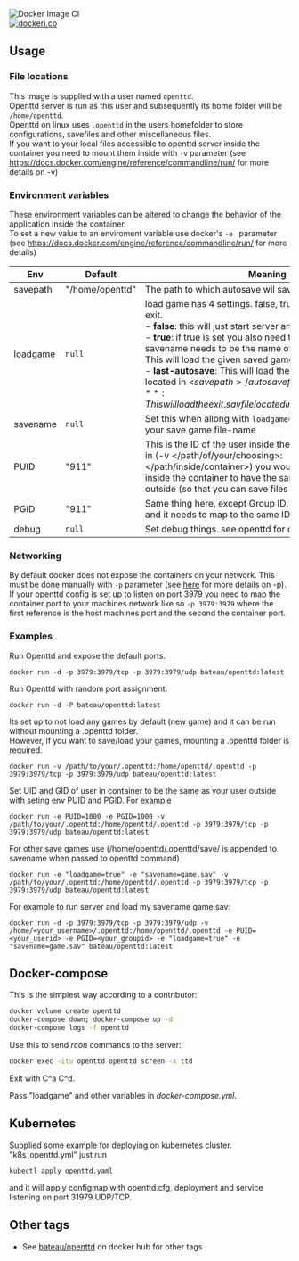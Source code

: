 ![Docker Image CI](https://github.com/bateau84/openttd/workflows/Docker%20Image%20CI/badge.svg?branch=master)  
[![dockeri.co](https://dockeri.co/image/bateau/openttd)](https://hub.docker.com/r/bateau/openttd)
## Usage ##

### File locations ###
This image is supplied with a user named `openttd`.  
Openttd server is run as this user and subsequently its home folder will be `/home/openttd`.  
Openttd on linux uses `.openttd` in the users homefolder to store configurations, savefiles and other miscellaneous files.  
If you want to your local files accessible to openttd server inside the container you need to mount them inside with `-v` parameter (see https://docs.docker.com/engine/reference/commandline/run/ for more details on -v)


### Environment variables ###
These environment variables can be altered to change the behavior of the application inside the container.  
To set a new value to an enviroment variable use docker's `-e ` parameter (see https://docs.docker.com/engine/reference/commandline/run/ for more details)  

| Env | Default | Meaning |
| --- | ------- | ------- |
| savepath | "/home/openttd" | The path to which autosave wil save |
| loadgame | `null` | load game has 4 settings. false, true, last-autosave and exit.<br>  - **false**: this will just start server and create a new game.<br>  - **true**: if true is set you also need to set savename. savename needs to be the name of the saved game file. This will load the given saved game.<br>  - **last-autosave**: This will load the last autosaved game located in <$savepath>/autosave folder.<br>  - **exit**: This will load the exit.sav file located in <$savepath>/autosave/. |
| savename | `null` | Set this when allong with `loadgame=true` to the value of your save game file-name |
| PUID | "911" | This is the ID of the user inside the container. If you mount in (-v </path/of/your/choosing>:</path/inside/container>) you would need for the user inside the container to have the same ID as your user outside (so that you can save files for example). |
| PGID | "911" | Same thing here, except Group ID. Your user has a group, and it needs to map to the same ID inside the container. |
| debug | `null` | Set debug things. see openttd for debug options |


### Networking ###
By default docker does not expose the containers on your network. This must be done manually with `-p` parameter (see [here](https://docs.docker.com/engine/reference/commandline/run/) for more details on -p).
If your openttd config is set up to listen on port 3979 you need to map the container port to your machines network like so `-p 3979:3979` where the first reference is the host machines port and the second the container port.

### Examples ###

Run Openttd and expose the default ports.  

    docker run -d -p 3979:3979/tcp -p 3979:3979/udp bateau/openttd:latest

Run Openttd with random port assignment.  

    docker run -d -P bateau/openttd:latest

Its set up to not load any games by default (new game) and it can be run without mounting a .openttd folder.  
However, if you want to save/load your games, mounting a .openttd folder is required.

    docker run -v /path/to/your/.openttd:/home/openttd/.openttd -p 3979:3979/tcp -p 3979:3979/udp bateau/openttd:latest

Set UID and GID of user in container to be the same as your user outside with seting env PUID and PGID.
For example

    docker run -e PUID=1000 -e PGID=1000 -v /path/to/your/.openttd:/home/openttd/.openttd -p 3979:3979/tcp -p 3979:3979/udp bateau/openttd:latest

For other save games use (/home/openttd/.openttd/save/ is appended to savename when passed to openttd command)

    docker run -e "loadgame=true" -e "savename=game.sav" -v /path/to/your/.openttd:/home/openttd/.openttd -p 3979:3979/tcp -p 3979:3979/udp bateau/openttd:latest

For example to run server and load my savename game.sav:

    docker run -d -p 3979:3979/tcp -p 3979:3979/udp -v /home/<your_username>/.openttd:/home/openttd/.openttd -e PUID=<your_userid> -e PGID=<your_groupid> -e "loadgame=true" -e "savename=game.sav" bateau/openttd:latest

## Docker-compose ##

This is the simplest way according to a contributor:

```bash
docker volume create openttd
docker-compose down; docker-compose up -d
docker-compose logs -f openttd
```

Use this to send *rcon* commands to the server:

```bash
docker exec -itu openttd openttd screen -x ttd
```

Exit with C^a C^d.

Pass "loadgame" and other variables in *docker-compose.yml*.

## Kubernetes ##

Supplied some example for deploying on kubernetes cluster. "k8s_openttd.yml"
just run 

    kubectl apply openttd.yaml

and it will apply configmap with openttd.cfg, deployment and service listening on port 31979 UDP/TCP.

## Other tags ##
   * See [bateau/openttd](https://hub.docker.com/r/bateau/openttd) on docker hub for other tags
